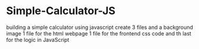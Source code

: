 # Simple-Calculator-JS
building a simple calculator using javascript
create 3 files and a background image
1 file for the html webpage
1 file for the frontend css code
and th last for the logic in JavaScript 

